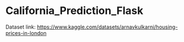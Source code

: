 # California_Prediction_Flask

Dataset link: https://www.kaggle.com/datasets/arnavkulkarni/housing-prices-in-london

